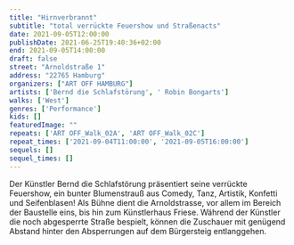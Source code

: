 ```yaml
---
title: "Hirnverbrannt"
subtitle: "total verrückte Feuershow und Straßenacts"
date: 2021-09-05T12:00:00
publishDate: 2021-06-25T19:40:36+02:00
end: 2021-09-05T14:00:00
draft: false
street: "Arnoldstraße 1"
address: "22765 Hamburg"
organizers: ["ART OFF HAMBURG"]
artists: ['Bernd die Schlafstörung', ' Robin Bongarts']
walks: ['West']
genres: ['Performance']
kids: []
featuredImage: ""
repeats: ['ART OFF_Walk_02A', 'ART OFF_Walk_02C']
repeat_times: ['2021-09-04T11:00:00', '2021-09-05T16:00:00']
sequels: []
sequel_times: []
---
```


Der Künstler Bernd die Schlafstörung präsentiert seine verrückte Feuershow, ein bunter Blumenstrauß aus Comedy, Tanz, Artistik, Konfetti und Seifenblasen! Als Bühne dient die Arnoldstrasse, vor allem im Bereich der Baustelle eins, bis hin zum Künstlerhaus Friese. Während der Künstler die noch abgesperrte Straße bespielt, können die Zuschauer mit genügend Abstand hinter den Absperrungen auf dem Bürgersteig entlanggehen.